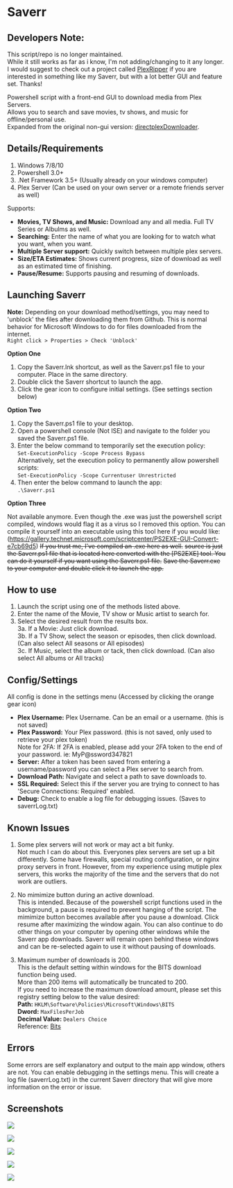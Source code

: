 # Saverr

## Developers Note:  
This script/repo is no longer maintained.  
While it still works as far as i know, I'm not adding/changing to it any longer. I would suggest to check out a project called [PlexRipper](https://github.com/PlexRipper/PlexRipper) if you are interested in something like my Saverr, but with a lot better GUI and feature set. Thanks!


Powershell script with a front-end GUI to download media from Plex Servers.  
Allows you to search and save movies, tv shows, and music for offline/personal use.  
Expanded from the original non-gui version: [directplexDownloader](https://github.com/ninthwalker/directPlexDownloader).

## Details/Requirements
1. Windows 7/8/10
2. Powershell 3.0+
3. .Net Framework 3.5+ (Usually already on your windows computer)
4. Plex Server (Can be used on your own server or a remote friends server as well)
  
Supports:
* **Movies, TV Shows, and Music:** Download any and all media. Full TV Series or Albulms as well.
* **Searching:** Enter the name of what you are looking for to watch what you want, when you want.
* **Multiple Server support:** Quickly switch between multiple plex servers.
* **Size/ETA Estimates:** Shows current progress, size of download as well as an estimated time of finishing.
* **Pause/Resume:** Supports pausing and resuming of downloads.

## Launching Saverr

**Note:**
Depending on your download method/settings, you may need to 'unblock' the files after downloading them from Github. This is normal behavior for Microsoft Windows to do for files downloaded from the internet.  
`Right click > Properties > Check 'Unblock'`

**Option One**
1. Copy the Saverr.lnk shortcut, as well as the Saverr.ps1 file to your computer. Place in the same directory.
2. Double click the Saverr shortcut to launch the app.
3. Click the gear icon to configure initial settings. (See settings section below)  

**Option Two**
1. Copy the Saverr.ps1 file to your desktop.
2. Open a powershell console (Not ISE) and navigate to the folder you saved the Saverr.ps1 file.
3. Enter the below command to temporarily set the execution policy:  
  `Set-ExecutionPolicy -Scope Process Bypass`  
  Alternatively, set the execution policy to permanently allow powershell scripts:  
  `Set-ExecutionPolicy -Scope Currentuser Unrestricted`  
4. Then enter the below command to launch the app:  
  `.\Saverr.ps1`  

**Option Three**  
  
Not available anymore. Even though the .exe was just the powershell script compiled, windows would flag it as a virus so I removed this option. You can compile it yourself into an executable using this tool here if you would like:  
(https://gallery.technet.microsoft.com/scriptcenter/PS2EXE-GUI-Convert-e7cb69d5)
~~If you trust me, I've compiled an .exe here as well.~~
  ~~source is just the Saverr.ps1 file that is located here converted with the [PS2EXE] tool. You can do it yourself if you want using the Saverr.ps1 file.~~
~~Save the Saverr.exe to your computer and double click it to launch the app.~~

## How to use  
1. Launch the script using one of the methods listed above.  
2. Enter the name of the Movie, TV show or Music artist to search for.  
3. Select the desired result from the results box.  
  3a. If a Movie: Just click download.  
  3b. If a TV Show, select the season or episodes, then click download. (Can also select All seasons or All episodes)  
  3c. If Music, select the album or tack, then click download. (Can also select All albums or All tracks)  

## Config/Settings  
All config is done in the settings menu (Accessed by clicking the orange gear icon)  

* **Plex Username:** Plex Username. Can be an email or a username. (this is not saved)  
* **Plex Password:** Your Plex password. (this is not saved, only used to retrieve your plex token)  
Note for 2FA: If 2FA is enabled, please add your 2FA token to the end of your password. ie: MyP@ssword347821
* **Server:** After a token has been saved from entering a username/password you can select a Plex server to search from.  
* **Download Path:** Navigate and select a path to save downloads to.
* **SSL Required:** Select this if the server you are trying to connect to has 'Secure Connections: Required' enabled.
* **Debug:** Check to enable a log file for debugging issues. (Saves to saverrLog.txt)

## Known Issues    

1. Some plex servers will not work or may act a bit funky.  
Not much I can do about this. Everyones plex servers are set up a bit differently. Some have firewalls, special routing configuration, or nginx proxy servers in front. However, from my experience using mutiple plex servers, this works the majority of the time and the servers that do not work are outliers.

3. No mimimize button during an active download.  
This is intended. Because of the powershell script functions used in the background, a pause is required to prevent hanging of the script. The mimimize button becomes available after you pause a download. Click resume after maximizing the window again. You can also continue to do other things on your computer by opening other windows while the Saverr app downloads. Saverr will remain open behind these windows and can be re-selected again to use it without pausing of downloads.

4. Maximum number of downloads is 200.  
This is the default setting within windows for the BITS download function being used.  
More than 200 items will automatically be truncated to 200.  
If you need to increase the maximum download amount, please set this registry setting below to the value desired:  
  **Path:** `HKLM\Software\Policies\Microsoft\Windows\BITS`  
  **Dword:** `MaxFilesPerJob`  
  **Decimal Value:** `Dealers Choice`  
Reference: [Bits](https://docs.microsoft.com/en-us/windows/desktop/bits/group-policies)


## Errors  
Some errors are self explanatory and output to the main app window, others are not. You can enable debugging in the settings menu. This will create a log file (saverrLog.txt) in the current Saverr directory that will give more information on the error or issue.  

## Screenshots  

![](https://raw.githubusercontent.com/ninthwalker/saverr/master/screenshots/Saverr%20-%20Movie%20Search.png)  

![](https://raw.githubusercontent.com/ninthwalker/saverr/master/screenshots/Saverr%20-%20TV%20Search.png)  

![](https://raw.githubusercontent.com/ninthwalker/saverr/master/screenshots/Saverr%20-%20Music.png)  

![](https://raw.githubusercontent.com/ninthwalker/saverr/master/screenshots/Saverr%20-%20Downloading.png)  

![](https://raw.githubusercontent.com/ninthwalker/saverr/master/screenshots/Saverr%20-%20Settings.png)
